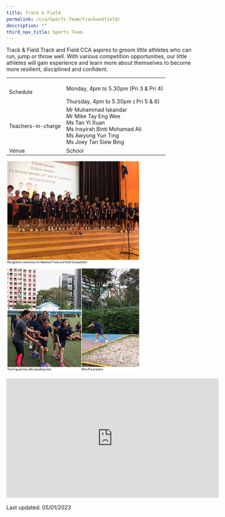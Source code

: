 ```yaml
---
title: Track & Field
permalink: /cca/Sports-Team/trackandfield/
description: ""
third_nav_title: Sports Team
---
```

Track & Field
Track and Field CCA aspires to groom little athletes who can run, jump or throw well. With various competition opportunities, our little athletes will gain experience and learn more about themselves to become more resilient, disciplined and confident.


|  |  |
|---|---|
| Schedule | <br>Monday, 4pm to 5.30pm (Pri 3 & Pri 4)  <br><br>Thursday, 4pm to 5.30pm ( Pri 5 & 6)  |
| Teachers-in-charge  | Mr Muhammad Iskandar<br>Mr Mike Tay Eng Wee<br>Ms Tan Yi Xuan<br>Ms Insyirah Binti Mohamad Ali<br>Ms Awyong Yun Ting<br>Ms Joey Tan Siew Bing<br> |
|  Venue |  School |

<img src="/images/cca2.png" 
     style="width:70%">

<div class="bp-youtube">

<iframe width="560" height="315" src="https://www.youtube.com/embed/dkE93Fz7bsY" title="YouTube video player" frameborder="0" allow="accelerometer; autoplay; clipboard-write; encrypted-media; gyroscope; picture-in-picture" allowfullscreen></iframe>

</div>

Last updated: 05/01/2023